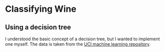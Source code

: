 # Classifying Wine

## Using a decision tree

I understood the basic concept of a decision tree, but I wanted to implement one myself.  The data is taken from the [UCI machine learning repository](https://archive.ics.uci.edu/ml/datasets/wine).
